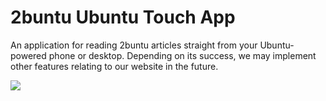# 2buntu Ubuntu Touch App

An application for reading 2buntu articles straight from your Ubuntu-powered phone or desktop. Depending on its success, we may implement other features relating to our website in the future.

![](http://i.stack.imgur.com/hRU67.jpg)
